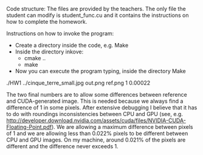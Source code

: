 Code structure:
The files are provided by the teachers.
The only file the student can modify is student_func.cu and it contains the instructions on how to complete the homework. 
 
Instructions on how to invoke the program:
- Create a directory inside the code, e.g. Make
- Inside the directory inkove: 
	- cmake ..
	- make
- Now you can execute the program typing, inside the directory Make

 ./HW1 ../cinque_terre_small.jpg out.png ref.png  1  0.00022

The two final numbers are to allow some differences between reference and CUDA-generated image. This is needed because we always find a difference of 1 in some pixels.
After extensive debugging I believe that it has to do with roundings inconsistencies between CPU and GPU (see, e.g. http://developer.download.nvidia.com/assets/cuda/files/NVIDIA-CUDA-Floating-Point.pdf). We are allowing a maximum difference between pixels of 1 and we are allowing less than 0.022% pixels to be different between CPU and GPU images. On my machine, around 0.021% of the pixels are different and the difference never exceeds 1.

